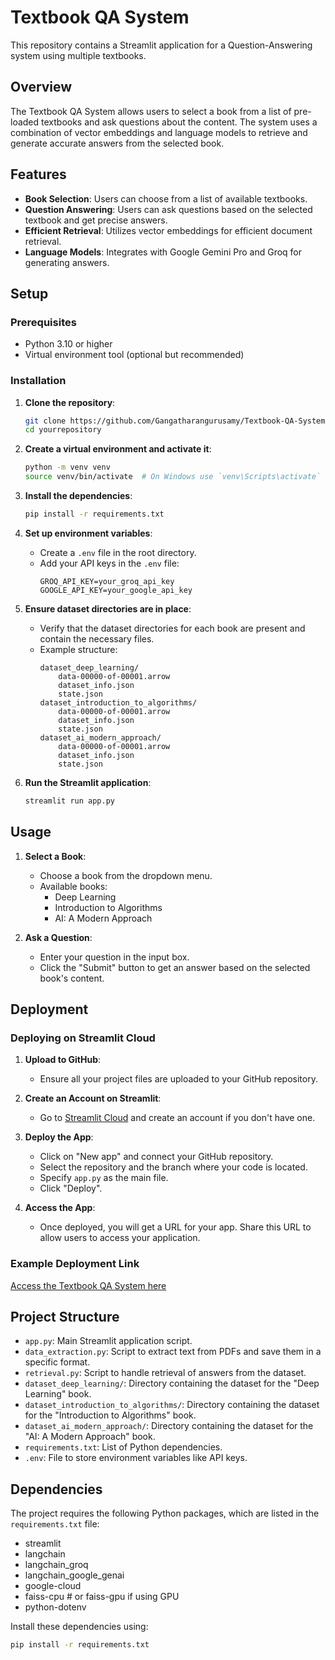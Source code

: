 # Textbook QA System

This repository contains a Streamlit application for a Question-Answering system using multiple textbooks.

## Overview

The Textbook QA System allows users to select a book from a list of pre-loaded textbooks and ask questions about the content. The system uses a combination of vector embeddings and language models to retrieve and generate accurate answers from the selected book.

## Features

- **Book Selection**: Users can choose from a list of available textbooks.
- **Question Answering**: Users can ask questions based on the selected textbook and get precise answers.
- **Efficient Retrieval**: Utilizes vector embeddings for efficient document retrieval.
- **Language Models**: Integrates with Google Gemini Pro and Groq for generating answers.

## Setup

### Prerequisites

- Python 3.10 or higher
- Virtual environment tool (optional but recommended)

### Installation

1. **Clone the repository**:
    ```bash
    git clone https://github.com/Gangatharangurusamy/Textbook-QA-System.git
    cd yourrepository
    ```

2. **Create a virtual environment and activate it**:
    ```bash
    python -m venv venv
    source venv/bin/activate  # On Windows use `venv\Scripts\activate`
    ```

3. **Install the dependencies**:
    ```bash
    pip install -r requirements.txt
    ```

4. **Set up environment variables**:
    - Create a `.env` file in the root directory.
    - Add your API keys in the `.env` file:
      ```
      GROQ_API_KEY=your_groq_api_key
      GOOGLE_API_KEY=your_google_api_key
      ```

5. **Ensure dataset directories are in place**:
    - Verify that the dataset directories for each book are present and contain the necessary files.
    - Example structure:
      ```
      dataset_deep_learning/
          data-00000-of-00001.arrow
          dataset_info.json
          state.json
      dataset_introduction_to_algorithms/
          data-00000-of-00001.arrow
          dataset_info.json
          state.json
      dataset_ai_modern_approach/
          data-00000-of-00001.arrow
          dataset_info.json
          state.json
      ```

6. **Run the Streamlit application**:
    ```bash
    streamlit run app.py
    ```

## Usage

1. **Select a Book**:
    - Choose a book from the dropdown menu.
    - Available books:
        - Deep Learning
        - Introduction to Algorithms
        - AI: A Modern Approach

2. **Ask a Question**:
    - Enter your question in the input box.
    - Click the "Submit" button to get an answer based on the selected book's content.

## Deployment

### Deploying on Streamlit Cloud

1. **Upload to GitHub**:
    - Ensure all your project files are uploaded to your GitHub repository.

2. **Create an Account on Streamlit**:
    - Go to [Streamlit Cloud](https://streamlit.io/cloud) and create an account if you don't have one.

3. **Deploy the App**:
    - Click on "New app" and connect your GitHub repository.
    - Select the repository and the branch where your code is located.
    - Specify `app.py` as the main file.
    - Click "Deploy".

4. **Access the App**:
    - Once deployed, you will get a URL for your app. Share this URL to allow users to access your application.

### Example Deployment Link

[Access the Textbook QA System here](https://gangaguru-textbook-ques-ans-system.streamlit.app/)

## Project Structure

- `app.py`: Main Streamlit application script.
- `data_extraction.py`: Script to extract text from PDFs and save them in a specific format.
- `retrieval.py`: Script to handle retrieval of answers from the dataset.
- `dataset_deep_learning/`: Directory containing the dataset for the "Deep Learning" book.
- `dataset_introduction_to_algorithms/`: Directory containing the dataset for the "Introduction to Algorithms" book.
- `dataset_ai_modern_approach/`: Directory containing the dataset for the "AI: A Modern Approach" book.
- `requirements.txt`: List of Python dependencies.
- `.env`: File to store environment variables like API keys.

## Dependencies

The project requires the following Python packages, which are listed in the `requirements.txt` file:

- streamlit
- langchain
- langchain_groq
- langchain_google_genai
- google-cloud
- faiss-cpu  # or faiss-gpu if using GPU
- python-dotenv

Install these dependencies using:
```bash
pip install -r requirements.txt
